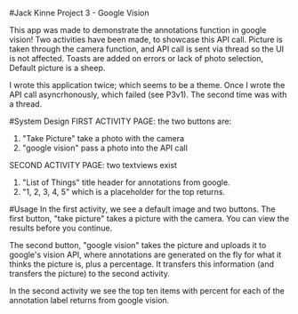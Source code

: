 #Jack Kinne Project 3 - Google Vision

This app was made to demonstrate the annotations function in google vision!  Two activities have been made, to showcase this API call.  Picture is taken through the camera function, and API call is sent via thread so the UI is not affected.  Toasts are added on errors or lack of photo selection, Default picture is a sheep.

I wrote this application twice; which seems to be a theme.  Once I wrote the API call asyncrhonously, which failed (see P3v1).  The second time was with a thread.

#System Design
FIRST ACTIVITY PAGE:
the two buttons are:
1. "Take Picture" take a photo with the camera
2. "google vision" pass a photo into the API call

SECOND ACTIVITY PAGE: 
two textviews exist
1. "List of Things" title header for annotations from google.  
2. "1, 2, 3, 4, 5" which is a placeholder for the top returns.

#Usage
In the first activity, we see a default image and two buttons.
The first button, "take picture" takes a picture with the camera.  You can view the results before you continue.  

The second button, "google vision" takes the picture and uploads it to google's vision API, where annotations are generated on the fly for what it thinks the picture is, plus a percentage.  It transfers this information (and transfers the picture) to the second activity.

In the second activity we see the top ten items with percent for each of the annotation label returns from google vision.
